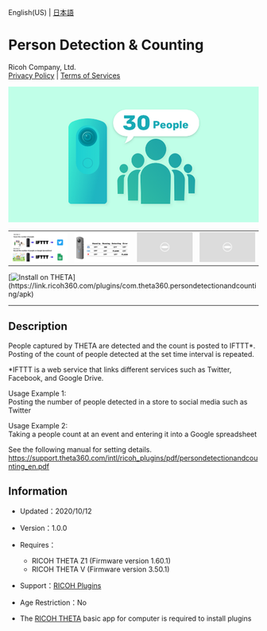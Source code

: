 English(US) | [日本語](README.ja.md)

# Person Detection & Counting
Ricoh Company, Ltd.  
[Privacy Policy](../../README.md#privacy-policy) | [Terms of Services](../../README.md#terms-of-services)

<div align="center">
 <img src="1.png">

 <table>
  <tr>
   <td><img src="2.png"></td>
   <td><img src="3.png"></td>
   <td><img src="../../resources/common/img/noimg.png"></td>
   <td><img src="../../resources/common/img/noimg.png"></td>
  </tr>
 </table>
</div>

[![Install on THETA](https://assets.ricoh360.com/image/upload/v1/front/theta/install-button.svg?)](https://link.ricoh360.com/plugins/com.theta360.persondetectionandcounting/apk)

***

## Description  
People captured by THETA are detected and the count is posted to IFTTT*. Posting of the count of people detected at the set time interval is repeated.  
  
*IFTTT is a web service that links different services such as Twitter, Facebook, and Google Drive.  
  
Usage Example 1:  
Posting the number of people detected in a store to social media such as Twitter  
  
Usage Example 2:  
Taking a people count at an event and entering it into a Google spreadsheet  
  
See the following manual for setting details.  
https://support.theta360.com/intl/ricoh_plugins/pdf/persondetectionandcounting_en.pdf  

## Information
  * Updated：2020/10/12
  * Version：1.0.0
  * Requires：
    * RICOH THETA Z1 (Firmware version 1.60.1)
    * RICOH THETA V (Firmware version 3.50.1)
  * Support：[RICOH Plugins](https://support.theta360.com/ja/)
  * Age Restriction：No

* The [RICOH THETA](https://theta360.com/ja/about/application/pc.html#app-detail-01) basic app for computer is required to install plugins
